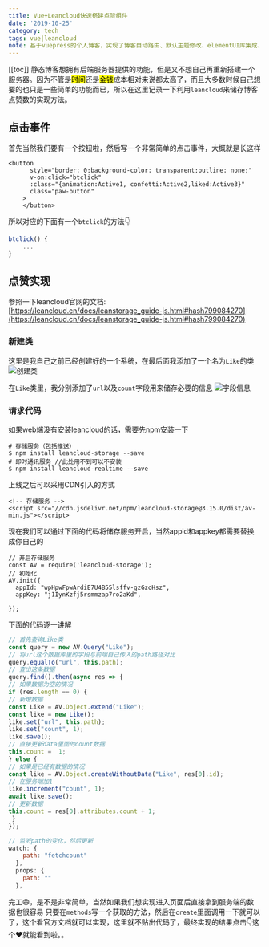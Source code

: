 ```yaml
---
title: Vue+Leancloud快速搭建点赞组件
date: '2019-10-25'
category: tech
tags: vue|leancloud
note: 基于vuepress的个人博客，实现了博客自动路由、默认主题修改、elementUI库集成、mp3背景播放、标签墙、评论功能
---
```

[[toc]]
静态博客想拥有后端服务器提供的功能，但是又不想自己再重新搭建一个服务器。因为不管是<mark>时间</mark>还是<mark>金钱</mark>成本相对来说都太高了，而且大多数时候自己想要的也只是一些简单的功能而已，所以在这里记录一下利用`leancloud`来储存博客点赞数的实现方法。

## 点击事件
首先当然我们要有一个按钮啦，然后写一个非常简单的点击事件，大概就是长这样
```html{3}
<button
      style="border: 0;background-color: transparent;outline: none;"
      v-on:click="btclick"
      :class="{animation:Active1, confetti:Active2,liked:Active3}"
      class="paw-button"
    >
    </button>
```
所以对应的下面有一个`btclick`的方法👇
``` js
btclick() {
    ...
}
```

## 点赞实现
参照一下leancloud官网的文档:  
[https://leancloud.cn/docs/leanstorage_guide-js.html#hash799084270](https://leancloud.cn/docs/leanstorage_guide-js.html#hash799084270)

### 新建类
这里是我自己之前已经创建好的一个系统，在最后面我添加了一个名为`Like`的类
![创建类](https://eric-he.oss-cn-beijing.aliyuncs.com/%E5%BE%AE%E4%BF%A1%E6%88%AA%E5%9B%BE_20191120004518.png)

在`Like`类里，我分别添加了`url`以及`count`字段用来储存必要的信息
![字段信息](https://eric-he.oss-cn-beijing.aliyuncs.com/%E5%BE%AE%E4%BF%A1%E6%88%AA%E5%9B%BE_20191120005129.png)

### 请求代码
如果web端没有安装leancloud的话，需要先npm安装一下
```
# 存储服务（包括推送）
$ npm install leancloud-storage --save
# 即时通讯服务 //此处用不到可以不安装
$ npm install leancloud-realtime --save
```
上线之后可以采用CDN引入的方式
```
<!-- 存储服务 -->
<script src="//cdn.jsdelivr.net/npm/leancloud-storage@3.15.0/dist/av-min.js"></script>
```
现在我们可以通过下面的代码将储存服务开启，当然appid和appkey都需要替换成你自己的
```
// 开启存储服务
const AV = require('leancloud-storage');
// 初始化
AV.init({
  appId: "wpHpwFpwArdiE7U4B55lsffv-gzGzoHsz",
  appKey: "j1IynKzfj5rsmmzap7ro2aKd",

});
```
下面的代码逐一讲解
``` js
// 首先查询Like类
const query = new AV.Query("Like");
// 将url这个数据库里的字段与前端自己传入的path路径对比
query.equalTo("url", this.path);
// 查出这条数据
query.find().then(async res => {
// 如果数据为空的情况         
if (res.length == 0) {
// 新增数据              
const Like = AV.Object.extend("Like");
const like = new Like();
like.set("url", this.path);
like.set("count", 1);
like.save();
// 直接更新data里面的count数据  
this.count =  1;
} else {
// 如果是已经有数据的情况
const like = AV.Object.createWithoutData("Like", res[0].id);
// 在服务端加1
like.increment("count", 1);
await like.save();
// 更新数据      
this.count = res[0].attributes.count + 1;
 }
});
```
``` js
// 监听path的变化，然后更新
watch: {
    path: "fetchcount"
  },
  props: {
    path: ""
  },
```
完工😄，是不是非常简单，当然如果我们想实现进入页面后直接拿到服务端的数据也很容易
只要在`methods`写一个获取的方法，然后在`create`里面调用一下就可以了，这个看官方文档就可以实现，这里就不贴出代码了，最终实现的结果点击👇这个❤就能看到啦。。

